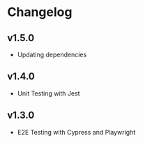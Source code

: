 # Changelog

## v1.5.0

- Updating dependencies

## v1.4.0

- Unit Testing with Jest

## v1.3.0

- E2E Testing with Cypress and Playwright
